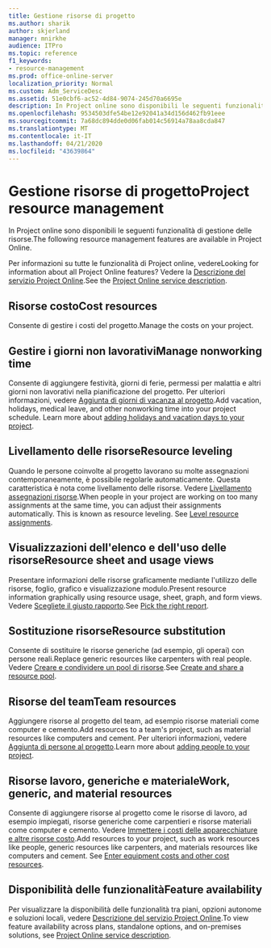 ```yaml
---
title: Gestione risorse di progetto
ms.author: sharik
author: skjerland
manager: mnirkhe
audience: ITPro
ms.topic: reference
f1_keywords:
- resource-management
ms.prod: office-online-server
localization_priority: Normal
ms.custom: Adm_ServiceDesc
ms.assetid: 51e0cbf6-ac52-4d84-9074-245d70a6695e
description: In Project online sono disponibili le seguenti funzionalità di gestione delle risorse.
ms.openlocfilehash: 9534503dfe54be12e92041a34d156d462fb91eee
ms.sourcegitcommit: 7a68dc894dde0d06fab014c56914a78aa8cda847
ms.translationtype: MT
ms.contentlocale: it-IT
ms.lasthandoff: 04/21/2020
ms.locfileid: "43639864"
---
```

# <a name="project-resource-management"></a><span data-ttu-id="eb26e-103">Gestione risorse di progetto</span><span class="sxs-lookup"><span data-stu-id="eb26e-103">Project resource management</span></span>

<span data-ttu-id="eb26e-104">In Project online sono disponibili le seguenti funzionalità di gestione delle risorse.</span><span class="sxs-lookup"><span data-stu-id="eb26e-104">The following resource management features are available in Project Online.</span></span>
  
<span data-ttu-id="eb26e-105">Per informazioni su tutte le funzionalità di Project online, vedere</span><span class="sxs-lookup"><span data-stu-id="eb26e-105">Looking for information about all Project Online features?</span></span> <span data-ttu-id="eb26e-106">Vedere la [Descrizione del servizio Project Online](project-online-service-description.md).</span><span class="sxs-lookup"><span data-stu-id="eb26e-106">See the [Project Online service description](project-online-service-description.md).</span></span>
  
## <a name="cost-resources"></a><span data-ttu-id="eb26e-107">Risorse costo</span><span class="sxs-lookup"><span data-stu-id="eb26e-107">Cost resources</span></span>

<span data-ttu-id="eb26e-108">Consente di gestire i costi del progetto.</span><span class="sxs-lookup"><span data-stu-id="eb26e-108">Manage the costs on your project.</span></span>
  
## <a name="manage-nonworking-time"></a><span data-ttu-id="eb26e-109">Gestire i giorni non lavorativi</span><span class="sxs-lookup"><span data-stu-id="eb26e-109">Manage nonworking time</span></span>

<span data-ttu-id="eb26e-p102">Consente di aggiungere festività, giorni di ferie, permessi per malattia e altri giorni non lavorativi nella pianificazione del progetto. Per ulteriori informazioni, vedere [Aggiunta di giorni di vacanza al progetto](https://go.microsoft.com/fwlink/p/?LinkId=271337).</span><span class="sxs-lookup"><span data-stu-id="eb26e-p102">Add vacation, holidays, medical leave, and other nonworking time into your project schedule. Learn more about [adding holidays and vacation days to your project](https://go.microsoft.com/fwlink/p/?LinkId=271337).</span></span>
  
## <a name="resource-leveling"></a><span data-ttu-id="eb26e-112">Livellamento delle risorse</span><span class="sxs-lookup"><span data-stu-id="eb26e-112">Resource leveling</span></span>

<span data-ttu-id="eb26e-p103">Quando le persone coinvolte al progetto lavorano su molte assegnazioni contemporaneamente, è possibile regolarle automaticamente. Questa caratteristica è nota come livellamento delle risorse. Vedere [Livellamento assegnazioni risorse](https://go.microsoft.com/fwlink/p/?LinkId=271348).</span><span class="sxs-lookup"><span data-stu-id="eb26e-p103">When people in your project are working on too many assignments at the same time, you can adjust their assignments automatically. This is known as resource leveling. See [Level resource assignments](https://go.microsoft.com/fwlink/p/?LinkId=271348).</span></span>
  
## <a name="resource-sheet-and-usage-views"></a><span data-ttu-id="eb26e-116">Visualizzazioni dell'elenco e dell'uso delle risorse</span><span class="sxs-lookup"><span data-stu-id="eb26e-116">Resource sheet and usage views</span></span>

<span data-ttu-id="eb26e-117">Presentare informazioni delle risorse graficamente mediante l'utilizzo delle risorse, foglio, grafico e visualizzazione modulo.</span><span class="sxs-lookup"><span data-stu-id="eb26e-117">Present resource information graphically using resource usage, sheet, graph, and form views.</span></span> <span data-ttu-id="eb26e-118">Vedere [Scegliete il giusto rapporto](https://go.microsoft.com/fwlink/?LinkId=402920).</span><span class="sxs-lookup"><span data-stu-id="eb26e-118">See [Pick the right report](https://go.microsoft.com/fwlink/?LinkId=402920).</span></span>
  
## <a name="resource-substitution"></a><span data-ttu-id="eb26e-119">Sostituzione risorse</span><span class="sxs-lookup"><span data-stu-id="eb26e-119">Resource substitution</span></span>

<span data-ttu-id="eb26e-120">Consente di sostituire le risorse generiche (ad esempio, gli operai) con persone reali.</span><span class="sxs-lookup"><span data-stu-id="eb26e-120">Replace generic resources like carpenters with real people.</span></span> <span data-ttu-id="eb26e-121">Vedere [Creare e condividere un pool di risorse](https://go.microsoft.com/fwlink/?LinkId=402921).</span><span class="sxs-lookup"><span data-stu-id="eb26e-121">See [Create and share a resource pool](https://go.microsoft.com/fwlink/?LinkId=402921).</span></span>
  
## <a name="team-resources"></a><span data-ttu-id="eb26e-122">Risorse del team</span><span class="sxs-lookup"><span data-stu-id="eb26e-122">Team resources</span></span>

<span data-ttu-id="eb26e-123">Aggiungere risorse al progetto del team, ad esempio risorse materiali come computer e cemento.</span><span class="sxs-lookup"><span data-stu-id="eb26e-123">Add resources to a team's project, such as material resources like computers and cement.</span></span> <span data-ttu-id="eb26e-124">Per ulteriori informazioni, vedere [Aggiunta di persone al progetto](https://go.microsoft.com/fwlink/p/?LinkId=271347).</span><span class="sxs-lookup"><span data-stu-id="eb26e-124">Learn more about [adding people to your project](https://go.microsoft.com/fwlink/p/?LinkId=271347).</span></span>
  
## <a name="work-generic-and-material-resources"></a><span data-ttu-id="eb26e-125">Risorse lavoro, generiche e materiale</span><span class="sxs-lookup"><span data-stu-id="eb26e-125">Work, generic, and material resources</span></span>

<span data-ttu-id="eb26e-p107">Consente di aggiungere risorse al progetto come le risorse di lavoro, ad esempio impiegati, risorse generiche come carpentieri e risorse materiali come computer e cemento. Vedere [Immettere i costi delle apparecchiature e altre risorse costo](https://go.microsoft.com/fwlink/?LinkId=402922).</span><span class="sxs-lookup"><span data-stu-id="eb26e-p107">Add resources to your project, such as work resources like people, generic resources like carpenters, and materials resources like computers and cement. See [Enter equipment costs and other cost resources](https://go.microsoft.com/fwlink/?LinkId=402922).</span></span>
  
## <a name="feature-availability"></a><span data-ttu-id="eb26e-128">Disponibilità delle funzionalità</span><span class="sxs-lookup"><span data-stu-id="eb26e-128">Feature availability</span></span>

<span data-ttu-id="eb26e-129">Per visualizzare la disponibilità delle funzionalità tra piani, opzioni autonome e soluzioni locali, vedere [Descrizione del servizio Project Online](project-online-service-description.md).</span><span class="sxs-lookup"><span data-stu-id="eb26e-129">To view feature availability across plans, standalone options, and on-premises solutions, see [Project Online service description](project-online-service-description.md).</span></span>
  


